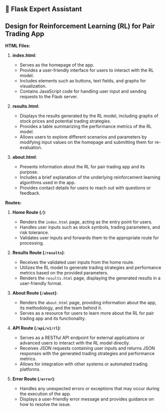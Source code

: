 ## 🤖 Flask Expert Assistant

## Design for Reinforcement Learning (RL) for Pair Trading App

**HTML Files:**

1. **index.html**:
   - Serves as the homepage of the app.
   - Provides a user-friendly interface for users to interact with the RL model.
   - Includes elements such as buttons, text fields, and graphs for visualization.
   - Contains JavaScript code for handling user input and sending requests to the Flask server.

2. **results.html**:
   - Displays the results generated by the RL model, including graphs of stock prices and potential trading strategies.
   - Provides a table summarizing the performance metrics of the RL model.
   - Allows users to explore different scenarios and parameters by modifying input values on the homepage and submitting them for re-evaluation.

3. **about.html**:
   - Presents information about the RL for pair trading app and its purpose.
   - Includes a brief explanation of the underlying reinforcement learning algorithms used in the app.
   - Provides contact details for users to reach out with questions or feedback.

**Routes:**

1. **Home Route (`/`)**:
   - Renders the `index.html` page, acting as the entry point for users.
   - Handles user inputs such as stock symbols, trading parameters, and risk tolerance.
   - Validates user inputs and forwards them to the appropriate route for processing.

2. **Results Route (`/results`)**:
   - Receives the validated user inputs from the home route.
   - Utilizes the RL model to generate trading strategies and performance metrics based on the provided parameters.
   - Renders the `results.html` page, displaying the generated results in a user-friendly format.

3. **About Route (`/about`)**:
   - Renders the `about.html` page, providing information about the app, its methodology, and the team behind it.
   - Serves as a resource for users to learn more about the RL for pair trading app and its functionality.

4. **API Route (`/api/v1/rl`)**:
   - Serves as a RESTful API endpoint for external applications or advanced users to interact with the RL model directly.
   - Receives JSON requests containing user inputs and returns JSON responses with the generated trading strategies and performance metrics.
   - Allows for integration with other systems or automated trading platforms.

5. **Error Route (`/error`)**:
   - Handles any unexpected errors or exceptions that may occur during the execution of the app.
   - Displays a user-friendly error message and provides guidance on how to resolve the issue.
